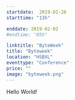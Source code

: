 ```yaml
---
startdate:  2019-01-26
starttime: "13h"

enddate: 2019-02-02
#endtime: "05h"

linktitle: "ByteWeek"
title: "Byteweek"
location: "HSBXL"
eventtype: "Conference"
price: ""
image: "byteweek.png"
---
```



Hello World!